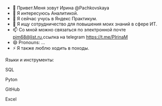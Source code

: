 - 👋 Привет.Меня зовут Ирина @Pachkovskaya
- 👀 Я интересуюсь Аналитикой.
- 🌱 Я сейчас учусь в Яндекс Практикум.
- 💞️ Я ищу сотрудничество для повышения моих знаний в сфере ИТ.
- 📫 Со мной можно связаться по электронной почте pim68@list.ru,ссылка на telegram https://t.me/PIrinaM
- 😄 Pronouns: ...
- ⚡ Я также люблю ходить в походы.

<!---
Pachkovskaya/Pachkovskaya is a ✨ special ✨ repository because its `README.md` (this file) appears on your GitHub profile.
You can click the Preview link to take a look at your changes.
--->
Языки и инструменты:

SQL

Pyton

GitHub

Excel
